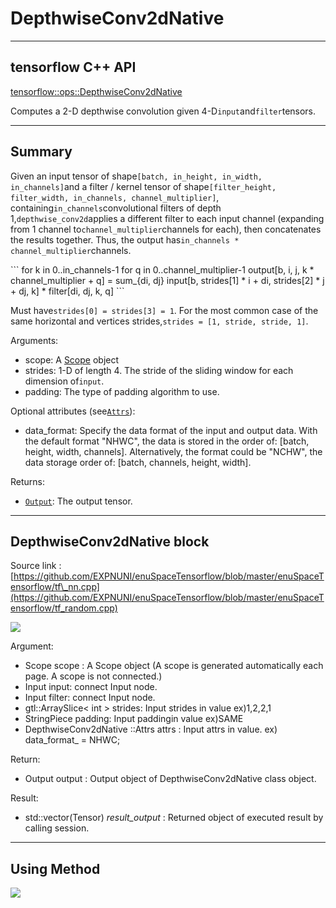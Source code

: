 # DepthwiseConv2dNative

---

## tensorflow C++ API

[tensorflow::ops::DepthwiseConv2dNative](https://www.tensorflow.org/api_docs/cc/class/tensorflow/ops/depthwise-conv2d-native)

Computes a 2-D depthwise convolution given 4-D`input`and`filter`tensors.

---

## Summary

Given an input tensor of shape`[batch, in_height, in_width, in_channels]`and a filter / kernel tensor of shape`[filter_height, filter_width, in_channels, channel_multiplier]`, containing`in_channels`convolutional filters of depth 1,`depthwise_conv2d`applies a different filter to each input channel \(expanding from 1 channel to`channel_multiplier`channels for each\), then concatenates the results together. Thus, the output has`in_channels * channel_multiplier`channels.

\`\`\` for k in 0..in\_channels-1 for q in 0..channel\_multiplier-1 output\[b, i, j, k \* channel\_multiplier + q\] = sum\_{di, dj} input\[b, strides\[1\] \* i + di, strides\[2\] \* j + dj, k\] \* filter\[di, dj, k, q\] \`\`\`

Must have`strides[0] = strides[3] = 1`. For the most common case of the same horizontal and vertices strides,`strides = [1, stride, stride, 1]`.

Arguments:

* scope: A [Scope](https://www.tensorflow.org/api_docs/cc/class/tensorflow/scope.html#classtensorflow_1_1_scope) object
* strides: 1-D of length 4. The stride of the sliding window for each dimension of`input`.
* padding: The type of padding algorithm to use.

Optional attributes \(see[`Attrs`](https://www.tensorflow.org/api_docs/cc/struct/tensorflow/ops/depthwise-conv2d-native/attrs.html#structtensorflow_1_1ops_1_1_depthwise_conv2d_native_1_1_attrs)\):

* data\_format: Specify the data format of the input and output data. With the default format "NHWC", the data is stored in the order of: \[batch, height, width, channels\]. Alternatively, the format could be "NCHW", the data storage order of: \[batch, channels, height, width\].

Returns:

* [`Output`](https://www.tensorflow.org/api_docs/cc/class/tensorflow/output.html#classtensorflow_1_1_output): The output tensor.

---

## DepthwiseConv2dNative  block

Source link : [https://github.com/EXPNUNI/enuSpaceTensorflow/blob/master/enuSpaceTensorflow/tf\_nn.cpp](https://github.com/EXPNUNI/enuSpaceTensorflow/blob/master/enuSpaceTensorflow/tf_random.cpp)

![](/nn-ops/DepthwiseConv2dNative1.jpg)

Argument:

* Scope scope : A Scope object \(A scope is generated automatically each page. A scope is not connected.\)
* Input input: connect  Input node.
* Input filter: connect  Input node.
* gtl::ArraySlice&lt; int &gt; strides: Input strides in value ex\)1,2,2,1
* StringPiece padding: Input paddingin value ex\)SAME
* DepthwiseConv2dNative  ::Attrs attrs : Input attrs in value. ex\) data\_format\_ = NHWC;

Return:

* Output output : Output object of DepthwiseConv2dNative class object.

Result:

* std::vector\(Tensor\) _result\_output_ : Returned object of executed result by calling session.

---

## Using Method

![](/nn-ops/DepthwiseConv2dNative2.jpg)

